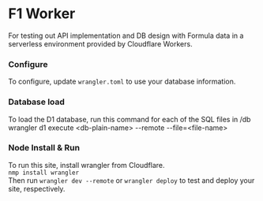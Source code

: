 # F1 Worker  

For testing out API implementation and DB design with Formula data in a serverless environment provided by Cloudflare Workers.  
  
### Configure  
  
To configure, update `wrangler.toml` to use your database information.  
  
### Database load  
  
To load the D1 database, run this command for each of the SQL files in /db  
wrangler d1 execute \<db-plain-name\> --remote --file=\<file-name\>  
  
### Node Install & Run  
  
To run this site, install wrangler from Cloudflare.  
`nmp install wrangler`  
Then run `wrangler dev --remote` or `wrangler deploy` to test and deploy your site, respectively.
